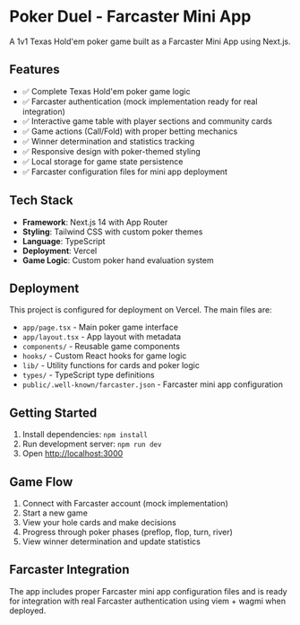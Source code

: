 # Poker Duel - Farcaster Mini App

A 1v1 Texas Hold'em poker game built as a Farcaster Mini App using Next.js.

## Features

- ✅ Complete Texas Hold'em poker game logic
- ✅ Farcaster authentication (mock implementation ready for real integration)
- ✅ Interactive game table with player sections and community cards
- ✅ Game actions (Call/Fold) with proper betting mechanics
- ✅ Winner determination and statistics tracking
- ✅ Responsive design with poker-themed styling
- ✅ Local storage for game state persistence
- ✅ Farcaster configuration files for mini app deployment

## Tech Stack

- **Framework**: Next.js 14 with App Router
- **Styling**: Tailwind CSS with custom poker themes
- **Language**: TypeScript
- **Deployment**: Vercel
- **Game Logic**: Custom poker hand evaluation system

## Deployment

This project is configured for deployment on Vercel. The main files are:

- `app/page.tsx` - Main poker game interface
- `app/layout.tsx` - App layout with metadata
- `components/` - Reusable game components
- `hooks/` - Custom React hooks for game logic
- `lib/` - Utility functions for cards and poker logic
- `types/` - TypeScript type definitions
- `public/.well-known/farcaster.json` - Farcaster mini app configuration

## Getting Started

1. Install dependencies: `npm install`
2. Run development server: `npm run dev`
3. Open [http://localhost:3000](http://localhost:3000)

## Game Flow

1. Connect with Farcaster account (mock implementation)
2. Start a new game
3. View your hole cards and make decisions
4. Progress through poker phases (preflop, flop, turn, river)
5. View winner determination and update statistics

## Farcaster Integration

The app includes proper Farcaster mini app configuration files and is ready for integration with real Farcaster authentication using viem + wagmi when deployed.